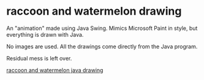 # raccoon and watermelon drawing
 An "animation" made using Java Swing. Mimics Microsoft Paint in style, but everything is drawn with Java.

No images are used. All the drawings come directly from the Java program.

Residual mess is left over.

[raccoon and watermelon java drawing](https://github.com/aaronwang0/raccoon-and-watermelon-drawing/blob/main/raccoon%20and%20watermelon%20java%20drawing.png)
